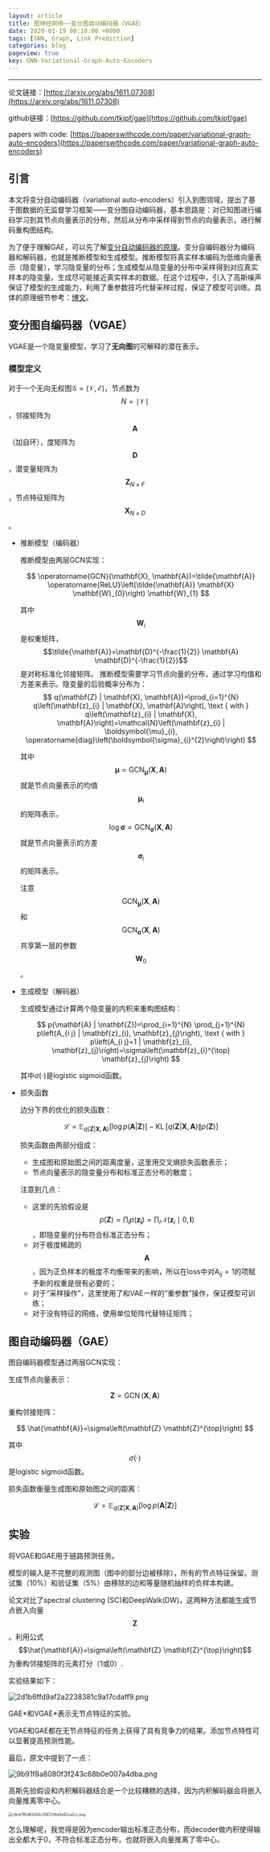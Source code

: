 ```yaml
---
layout: article
title: 图神经网络——变分图自动编码器（VGAE）
date: 2020-01-19 00:10:00 +0800
tags: [GNN, Graph, Link Prediction]
categories: blog
pageview: true
key: GNN-Variational-Graph-Auto-Encoders
---
```




------
论文链接：[https://arxiv.org/abs/1611.07308](https://arxiv.org/abs/1611.07308)

github链接：[https://github.com/tkipf/gae](https://github.com/tkipf/gae)

papers with code: [https://paperswithcode.com/paper/variational-graph-auto-encoders](https://paperswithcode.com/paper/variational-graph-auto-encoders)



## 引言

本文将变分自动编码器（variational auto-encoders）引入到图领域，提出了基于图数据的无监督学习框架——变分图自动编码器，基本思路是：对已知图进行编码学习到其节点向量表示的分布，然后从分布中采样得到节点的向量表示，进行解码重构图结构。

为了便于理解GAE，可以先了解[变分自动编码器的原理](https://jjzhou012.github.io/blog/2020/01/13/understanding-vae.html)。变分自编码器分为编码器和解码器，也就是推断模型和生成模型。推断模型将真实样本编码为低维向量表示（隐变量），学习隐变量的分布；生成模型从隐变量的分布中采样得到对应真实样本的隐变量，生成尽可能接近真实样本的数据。在这个过程中，引入了高斯噪声保证了模型的生成能力，利用了重参数技巧代替采样过程，保证了模型可训练。具体的原理细节参考：[博文](https://jjzhou012.github.io/blog/2020/01/13/understanding-vae.html)。

## 变分图自编码器（VGAE）

VGAE是一个隐变量模型，学习了**无向图**的可解释的潜在表示。

### 模型定义

对于一个无向无权图$\mathcal{G=(V,E)}$，节点数为$$N=\mid \mathcal{V} \mid$$，邻接矩阵为$$\mathbf{A}$$（加自环），度矩阵为$$\mathbf{D}$$，潜变量矩阵为$$\mathbf{Z}_{N \times F}$$，节点特征矩阵为$$\mathbf{X}_{N \times D}$$。

- 推断模型（编码器）

  推断模型由两层GCN实现：

  $$
  \operatorname{GCN}(\mathbf{X}, \mathbf{A})=\tilde{\mathbf{A}} \operatorname{ReLU}\left(\tilde{\mathbf{A}} \mathbf{X} \mathbf{W}_{0}\right) \mathbf{W}_{1}
  $$

  其中$$\mathbf{W}_i$$是权重矩阵， $$\tilde{\mathbf{A}}=\mathbf{D}^{-\frac{1}{2}} \mathbf{A} \mathbf{D}^{-\frac{1}{2}}$$是对称标准化邻接矩阵。
  推断模型需要学习节点向量的分布，通过学习均值和方差来表示。隐变量的后验概率分布为：
$$
  q(\mathbf{Z} | \mathbf{X}, \mathbf{A})=\prod_{i=1}^{N} q\left(\mathbf{z}_{i} | \mathbf{X}, \mathbf{A}\right), \text { with } q\left(\mathbf{z}_{i} | \mathbf{X}, \mathbf{A}\right)=\mathcal{N}\left(\mathbf{z}_{i} | \boldsymbol{\mu}_{i}, \operatorname{diag}\left(\boldsymbol{\sigma}_{i}^{2}\right)\right)
$$

  其中$$\boldsymbol{\mu}=\mathrm{GCN}_{\boldsymbol{\mu}}(\mathbf{X}, \mathbf{A})$$就是节点向量表示的均值$$\boldsymbol{\mu}_i$$的矩阵表示，$$\log \boldsymbol{\sigma}=\operatorname{GCN}_{\boldsymbol{\sigma}}(\mathbf{X}, \mathbf{A})$$就是节点向量表示的方差$$\boldsymbol{\sigma}_i$$的矩阵表示。

  注意$$\mathrm{GCN}_{\boldsymbol{\mu}}(\mathbf{X}, \mathbf{A})$$和$$\operatorname{GCN}_{\boldsymbol{\sigma}}(\mathbf{X}, \mathbf{A})$$共享第一层的参数$$\mathbf{W}_0$$。


- 生成模型（解码器）

  生成模型通过计算两个隐变量的内积来重构图结构：
  
  $$
  p(\mathbf{A} | \mathbf{Z})=\prod_{i=1}^{N} \prod_{j=1}^{N} p\left(A_{i j} | \mathbf{z}_{i}, \mathbf{z}_{j}\right), \text { with } p\left(A_{i j}=1 | \mathbf{z}_{i}, \mathbf{z}_{j}\right)=\sigma\left(\mathbf{z}_{i}^{\top} \mathbf{z}_{j}\right)
  $$
  
  其中$\sigma(\cdot)$是logistic sigmoid函数。
  
- 损失函数

  边分下界的优化的损失函数：
  
  $$
  \mathcal{L}=\mathbb{E}_{q(\mathbf{Z} | \mathbf{X}, \mathbf{A})}[\log p(\mathbf{A} | \mathbf{Z})]-\operatorname{KL}[q(\mathbf{Z} | \mathbf{X}, \mathbf{A}) \| p(\mathbf{Z})]
  $$
  
  损失函数由两部分组成：
  
  - 生成图和原始图之间的距离度量，这里用交叉熵损失函数表示；
  - 节点向量表示的隐变量分布和标准正态分布的散度；
  
  注意到几点：
  
  - 这里的先验假设是$$p(\mathbf{Z})=\prod_{i} p\left(\mathbf{z}_{\mathbf{i}}\right)=\prod_{i} \mathcal{N}\left(\mathbf{z}_{i} \mid 0, \mathbf{I}\right)$$，即隐变量的分布符合标准正态分布；
  - 对于极度稀疏的$$\mathbf{A}$$，因为正负样本的极度不均衡带来的影响，所以在loss中对$A_{ij}=1$的项赋予新的权重是很有必要的；
  - 对于“采样操作”，这里使用了和VAE一样的“重参数”操作，保证模型可训练；
  - 对于没有特征的网络，使用单位矩阵代替特征矩阵；



## 图自动编码器（GAE）

图自编码器模型通过两层GCN实现：

生成节点向量表示：


$$
\mathbf{Z}=\operatorname{GCN}(\mathbf{X}, \mathbf{A})
$$


重构邻接矩阵：


$$
\hat{\mathbf{A}}=\sigma\left(\mathbf{Z} \mathbf{Z}^{\top}\right)
$$


其中$$\sigma(\cdot)$$是logistic sigmoid函数。

损失函数衡量生成图和原始图之间的距离：


$$
\mathcal{L}=\mathbb{E}_{q(\mathbf{Z} | \mathbf{X}, \mathbf{A})}[\log p(\mathbf{A} | \mathbf{Z})]
$$

## 实验

将VGAE和GAE用于链路预测任务。

模型的输入是不完整的观测图（图中的部分边被移除），所有的节点特征保留。测试集（10%）和验证集（5%）由移除的边和等量随机抽样的负样本构建。

论文对比了spectral clustering (SC)和DeepWalk(DW)，这两种方法都能生成节点嵌入向量$$\mathbf{Z}$$。利用公式$$\hat{\mathbf{A}}=\sigma\left(\mathbf{Z} \mathbf{Z}^{\top}\right)$$为重构邻接矩阵的元素打分（1或0）.

实验结果如下：

![2d1b6ffd9af2a2238381c9a17cdaff9.png](http://ww1.sinaimg.cn/large/005NduT8ly1gb1tttvwjgj30y30a3tb3.jpg)

GAE\*和VGAE\*表示无节点特征的实验。

VGAE和GAE都在无节点特征的任务上获得了具有竞争力的结果。添加节点特性可以显著提高预测性能。

最后，原文中提到了一点：

![9b91f8a8080f3f243c68b0e007a4dba.png](http://ww1.sinaimg.cn/large/005NduT8ly1gb1u3abvwxj30qc03qaba.jpg)

高斯先验假设和内积解码器结合是一个比较糟糕的选择，因为内积解码器会将嵌入向量推离零中心。

<img src="http://ww1.sinaimg.cn/large/005NduT8ly1gb1u5d12qaj30di0d90vp.jpg" alt="c9cb795d62d34c2587236d3d42ca2cc.png" style="zoom:50%;" />

怎么理解呢，我觉得是因为encoder输出标准正态分布，而decoder做内积使得输出全都大于0，不符合标准正态分布，也就将嵌入向量推离了零中心。

